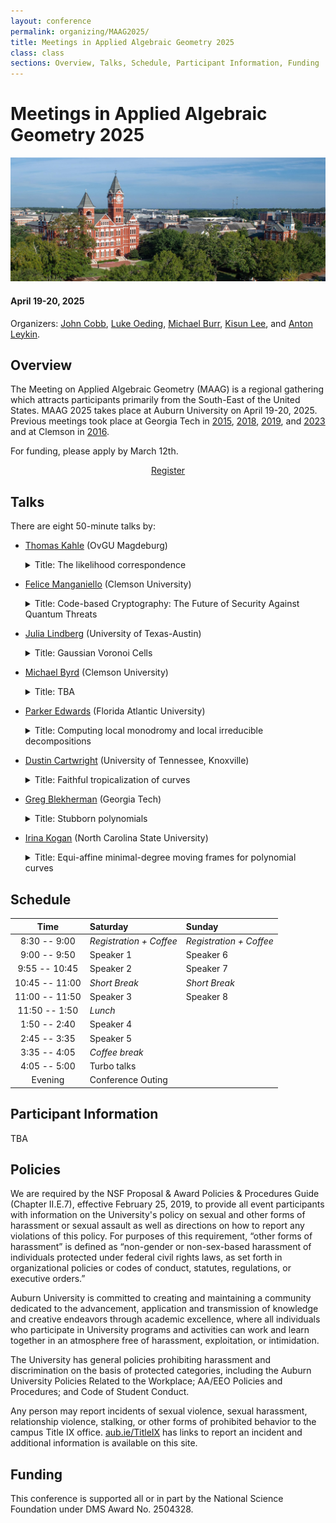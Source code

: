 ```yaml
---
layout: conference
permalink: organizing/MAAG2025/
title: Meetings in Applied Algebraic Geometry 2025
class: class
sections: Overview, Talks, Schedule, Participant Information, Funding
---
```


# Meetings in Applied Algebraic Geometry 2025
![Auburn](/images/projects/auburn.jpg "An image of Auburn, AL from the Auburn Photographic Services.") 
#### April 19-20, 2025
Organizers: [John Cobb](https://johndcobb.github.io), [Luke Oeding](http://webhome.auburn.edu/~lao0004/), [Michael Burr](https://cecas.clemson.edu/~burr2/), [Kisun Lee](https://klee669.github.io), and [Anton Leykin](https://antonleykin.math.gatech.edu).

## Overview
The Meeting on Applied Algebraic Geometry (MAAG) is a regional gathering which attracts participants primarily from the South-East of the United States. MAAG 2025 takes place at Auburn University on April 19-20, 2025. Previous meetings took place at Georgia Tech in [2015](https://sites.google.com/site/magaspring15/), [2018](https://sites.google.com/view/maag-2018/home), [2019](https://sites.google.com/view/maag2019/home), and [2023](https://sites.google.com/view/maag-2023/home) and at Clemson in [2016](https://www.math.clemson.edu/aca/maga16/). 

For funding, please apply by March 12th.
<div class="button-container" style="text-align: center">
    <a href="https://docs.google.com/forms/d/e/1FAIpQLSeat87c8R6wHVlk1l-lbarB4WEXdgfoqDOjkdlbY2koShCqFQ/viewform?usp=sharing" class="button" style="margin:5px">
    Register
    </a>
</div>

## Talks
There are eight 50-minute talks by:
- [Thomas Kahle](https://thomas-kahle.de) (OvGU Magdeburg)
    <details>
        <summary> Title: The likelihood correspondence </summary>
        Abstract: We study SNC arrangements of hypersurfaces and the critical locus of Laurent monomials in the equations of the smooth hypersurfaces.  This locus is an irreducible variety in the product of two projective spaces, known in algebraic statistics as the likelihood correspondence and in particle physics as the scattering correspondence.  We establish an explicit determinantal representation for the bihomogeneous prime ideal of this variety. SNC arrangements are characterized by the non-vanishing of the Euler discriminant. This is joint work with Hal Schenck, Bernd Sturmfels, and Maximilian Wiesmann.
    </details>

- [Felice Manganiello](http://www.math.clemson.edu/~manganm/?section=1) (Clemson University)
    <details>
        <summary> Title: Code-based Cryptography: The Future of Security Against Quantum Threats </summary>
        Abstract: In today's digital age, where our personal data and information are predominantly stored online, security has become a crucial concern. The cryptographic standards currently in use are vulnerable to attacks from quantum computers, which may pose a significant threat in the coming years. Post-quantum cryptography is an area of research focusing on developing cryptosystems that can withstand quantum attacks while working on classical computers. Code-based cryptosystems have proven to be the most resilient over time among the various post-quantum cryptosystems. In this seminar, as a coding theorist, I will present the fundamentals of code-based cryptography, discuss how to build secure mechanisms like authenticated key exchanges, and provide guidelines to prevent weak instances that may create vulnerabilities. This presentation aims to enhance awareness of the importance of security and demonstrate the potential of code-based cryptography in safeguarding our online information against the quantum threat.
    </details>

- [Julia Lindberg](https://sites.google.com/view/julialindberg/home) (University of Texas-Austin)
    <details>
        <summary> Title: Gaussian Voronoi Cells </summary>
        Abstract: Gaussian discriminant analysis is a supervised learning algorithm for classification. Fundamental to understanding the performance of this algorithm is to understand the set of points closest to a given Gaussian, where "closest" is defined in terms of the maximum likelihood function. This set of points is the Gaussian Voronoi cell of the Gaussian. In this talk, I will outline new results regarding the geometry and combinatorics of Gaussian Voronoi cells and I will discuss implications for the expectation maximization (EM) algorithm, a popular method of density estimation for Gaussian mixture models. This is joint work with Joe Kileel.
    </details>

- [Michael Byrd](https://michael-byrd.github.io) (Clemson University)
    <details>
        <summary> Title: TBA </summary>
        Abstract: TBA
    </details>

- [Parker Edwards](https://parkeredw.com) (Florida Atlantic University)
    <details>
        <summary> Title: Computing local monodromy and local irreducible decompositions </summary>
        Abstract: The standard approach to numerical algebraic geometry is global in the sense that one computes irreducible components, samples, etc. for a whole algebraic set. The theories of algebraic and analytic geometry are replete with interesting examples of local behavior, however. For instance: Given a singular point on a complex algebraic set, what is the minimum number of connected components in a stratification at the point?
        I will discuss work with Jon Hauenstein developing theory and an algorithm for answering some of these types of questions. The strategy writ large is to begin with a generic finite linear projection, localize a generic fiber, localize the projection's singular locus, and partition the localized fiber by tracking monodromy loops. We prove that this procedure is exhausitve in the sense that we compute a generating set of loops for the appropriate fundamental group which acts on the fiber. I will also present several examples computed with an open source implementation of the algorithm.
    </details>

- [Dustin Cartwright](https://web.math.utk.edu/~cartwright/) (University of Tennessee, Knoxville)
    <details>
        <summary> Title: Faithful tropicalization of curves  </summary>
        Abstract: Tropicalization of an algebraic curve has both an abstract version (as a dual graph) and an embedded version (as a polyhedral complex). A bridge that links the two is provided by faithful tropicalization, which depends on a suitable embedding. I will discuss work in progress on effective methods for finding embeddings for faithful tropicalizations. As a consequence, this gives computational methods for computing dual graphs.
    </details>

- [Greg Blekherman](https://sites.google.com/site/grrigg/) (Georgia Tech)
    <details>
        <summary> Title: Stubborn polynomials </summary>
        Abstract: A real polynomial $F$ nonnegative on a variety $X$ is stubborn if no odd power of $F$ is a sum of squares. Stubborn polynomials on smooth curves admit an elegant characterization, which can be leveraged to understand stubbornness on higher dimensional varieties. The case of the projective plane is already quite interesting and complicated, and I will present some results on stubborn sextics.
    </details>

- [Irina Kogan](https://iakogan.math.ncsu.edu) (North Carolina State University)
    <details>
        <summary> Title: Equi-affine minimal-degree moving frames for polynomial curves </summary>
        Abstract: Classical equivariant moving frames play an important role in differential geometry and invariant theory. However, these frames associated with a polynomial curve are, in general, neither polynomial nor even rational. We develop a theory and an algorithm for constructing minimal-degree polynomial moving frames for polynomial curves in an affine space. The algorithm is equivariant under volume-preserving affine transformations of the ambient space and the parameter shifts. We show that any matrix-completion algorithm can be turned into an equivariant moving frame algorithm via an equivariantization procedure that we develop. We prove that if a matrix-completion algorithm is of minimal degree, so is the resulting equivariant moving frame algorithm. We propose a novel minimal-degree matrix-completion algorithm, complementing the existing body of literature on this topic. This is a joint work with Hoon Hong, North Carolina State University.
    </details>

## Schedule

| Time             | Saturday                | Sunday                  |
| :--------------: | :---------------------- | :---------------------- |
| 8:30 -- 9:00     | *Registration + Coffee* | *Registration + Coffee* |
| 9:00 -- 9:50     | Speaker 1               | Speaker 6               |
| 9:55 -- 10:45    | Speaker 2               | Speaker 7               |
| 10:45 -- 11:00   | *Short Break*           | *Short Break*         |
| 11:00 -- 11:50   | Speaker 3               | Speaker 8               |
| 11:50 -- 1:50    | *Lunch*                 |                         |
| 1:50 -- 2:40     | Speaker 4               |                         |
| 2:45 -- 3:35     | Speaker 5               |                         |
| 3:35 -- 4:05     | *Coffee break*          |                         |
| 4:05 -- 5:00     | Turbo talks             |                         |
| Evening          | Conference Outing       |                         |

## Participant Information
TBA

## Policies

We are required by the NSF Proposal & Award Policies & Procedures Guide (Chapter II.E.7), effective February 25, 2019, to provide all event participants with information on the University's policy on sexual and other forms of harassment or sexual assault as well as directions on how to report any violations of this policy. For purposes of this requirement, “other forms of harassment” is defined as “non-gender or non-sex-based harassment of individuals protected under federal civil rights laws, as set forth in organizational policies or codes of conduct, statutes, regulations, or executive orders.”

Auburn University is committed to creating and maintaining a community dedicated to the advancement, application and transmission of knowledge and creative endeavors through academic excellence, where all individuals who participate in University programs and activities can work and learn together in an atmosphere free of harassment, exploitation, or intimidation.

The University has general policies prohibiting harassment and discrimination on the basis of protected categories, including the Auburn University Policies Related to the Workplace; AA/EEO Policies and Procedures; and Code of Student Conduct.

Any person may report incidents of sexual violence, sexual harassment, relationship violence, stalking, or other forms of prohibited behavior to the campus Title IX office. [aub.ie/TitleIX](aub.ie/TitleIX) has links to report an incident and additional information is available on this site.

## Funding
This conference is supported all or in part by the National Science Foundation under DMS Award No. 2504328.
